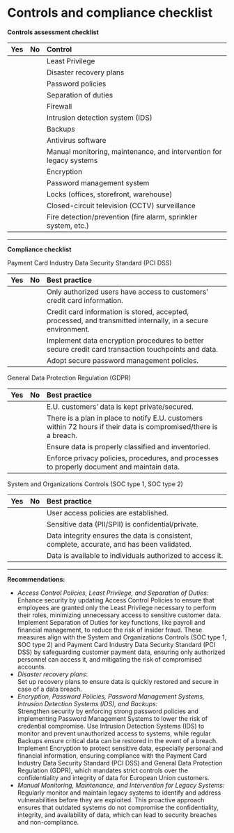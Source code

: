 # Controls and compliance checklist

**Controls assessment checklist**

|   Yes |     No | Control |
| ----- | ----- | :---- |
|  |  | Least Privilege |
|  |  | Disaster recovery plans |
|  |  | Password policies |
|  |  | Separation of duties |
|  |  | Firewall |
|  |  | Intrusion detection system (IDS) |
|  |  | Backups |
|  |  | Antivirus software |
|  |  | Manual monitoring, maintenance, and intervention for legacy systems |
|  |  | Encryption |
|  |  | Password management system |
|  |  | Locks (offices, storefront, warehouse) |
|  |  | Closed-circuit television (CCTV) surveillance |
|  |  | Fire detection/prevention (fire alarm, sprinkler system, etc.) |

---

**Compliance checklist**

Payment Card Industry Data Security Standard (PCI DSS)

| Yes |     No | Best practice |
| ----- | ----- | :---- |
|  |  | Only authorized users have access to customers’ credit card information.  |
|  |  | Credit card information is stored, accepted, processed, and transmitted internally, in a secure environment. |
|  |  | Implement data encryption procedures to better secure credit card transaction touchpoints and data.  |
|  |  | Adopt secure password management policies. |

General Data Protection Regulation (GDPR)

| Yes |     No | Best practice |
| ----- | ----- | :---- |
|  |  | E.U. customers’ data is kept private/secured. |
|  |  | There is a plan in place to notify E.U. customers within 72 hours if their data is compromised/there is a breach. |
|  |  | Ensure data is properly classified and inventoried. |
|  |  | Enforce privacy policies, procedures, and processes to properly document and maintain data. |

System and Organizations Controls (SOC type 1, SOC type 2\) 

| Yes |     No | Best practice |
| ----- | ----- | :---- |
|  |  | User access policies are established. |
|  |  | Sensitive data (PII/SPII) is confidential/private. |
|  |  | Data integrity ensures the data is consistent, complete, accurate, and has been validated. |
|  |  | Data is available to individuals authorized to access it. |

---

**Recommendations:**

* *Access Control Policies, Least Privilege, and Separation of Duties:*  
  Enhance security by updating Access Control Policies to ensure that employees are granted only the Least Privilege necessary to perform their roles, minimizing unnecessary access to sensitive customer data. Implement Separation of Duties for key functions, like payroll and financial management, to reduce the risk of insider fraud. These measures align with the System and Organizations Controls (SOC type 1, SOC type 2\) and Payment Card Industry Data Security Standard (PCI DSS) by safeguarding customer payment data, ensuring only authorized personnel can access it, and mitigating the risk of compromised accounts.  
* *Disaster recovery plans*:   
  Set up recovery plans to ensure data is quickly restored and secure in case of a data breach.  
* *Encryption, Password Policies, Password Management Systems, Intrusion Detection Systems (IDS), and Backups:*  
  Strengthen security by enforcing strong password policies and implementing Password Management Systems to lower the risk of credential compromise. Use Intrusion Detection Systems (IDS) to monitor and prevent unauthorized access to systems, while regular Backups ensure critical data can be restored in the event of a breach. Implement Encryption to protect sensitive data, especially personal and financial information, ensuring compliance with the Payment Card Industry Data Security Standard (PCI DSS) and General Data Protection Regulation (GDPR), which mandates strict controls over the confidentiality and integrity of data for European Union customers.  
* *Manual Monitoring, Maintenance, and Intervention for Legacy Systems:*  
  Regularly monitor and maintain legacy systems to identify and address vulnerabilities before they are exploited. This proactive approach ensures that outdated systems do not compromise the confidentiality, integrity, and availability of data, which can lead to security breaches and non-compliance.